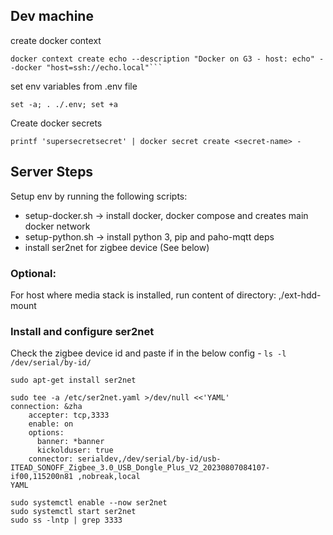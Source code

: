 ## Dev machine

create docker context
```commandline 
docker context create echo --description "Docker on G3 - host: echo" --docker "host=ssh://echo.local"```
```

set env variables from .env file
```commandline
set -a; . ./.env; set +a
```
Create docker secrets
```commandline
printf 'supersecretsecret' | docker secret create <secret-name> -
```
## Server Steps 

Setup env by running the following scripts:

- setup-docker.sh -> install docker, docker compose and creates main docker network
- setup-python.sh -> install python 3, pip and paho-mqtt deps
- install ser2net for zigbee device (See below)

### Optional:

For host where media stack is installed, run content of directory: ,/ext-hdd-mount 


### Install and configure ser2net

Check the zigbee device id and paste if in the below config - 
```ls -l /dev/serial/by-id/```

```commandline
sudo apt-get install ser2net

sudo tee -a /etc/ser2net.yaml >/dev/null <<'YAML'
connection: &zha
    accepter: tcp,3333
    enable: on
    options:
      banner: *banner
      kickolduser: true
    connector: serialdev,/dev/serial/by-id/usb-ITEAD_SONOFF_Zigbee_3.0_USB_Dongle_Plus_V2_20230807084107-if00,115200n81 ,nobreak,local
YAML

sudo systemctl enable --now ser2net
sudo systemctl start ser2net
sudo ss -lntp | grep 3333
```

